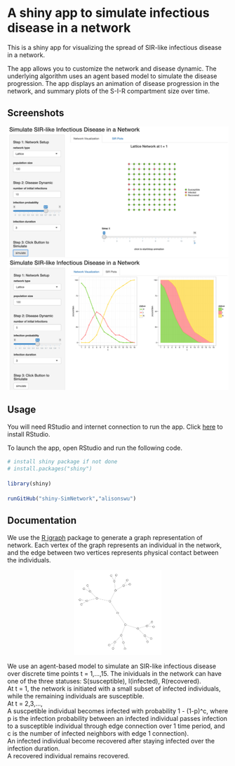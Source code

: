 # A shiny app to simulate infectious disease in a network 

This is a shiny app for visualizing the spread of SIR-like infectious disease in a network. 

The app allows you to customize the network and disease dynamic. The underlying algorithm uses an agent based model to simulate the disease progression. The app displays an animation of disease progression in the network, and summary plots of the S-I-R compartment size over time. 

## Screenshots


<p align="center">
  <img src="screenshot1.png" width="700"/>
  <img src="screenshot2.png" width="700"/>
</p>

## Usage

You will need RStudio and internet connection to run the app. Click [here](https://www.rstudio.com/home/) to install RStudio.

To launch the app, open RStudio and run the following code. 

```R
# install shiny package if not done
# install.packages("shiny")

library(shiny)

runGitHub("shiny-SimNetwork","alisonswu")
```

## Documentation
We use the [R igraph](http://igraph.org/r/) package to generate a graph representation of network. Each vertex of the graph represents an individual in the network, and the edge between two vertices represents physical contact between the individuals. 

<p align="center">
  <img src="graph.png" width="200", "An example of tree network"/>
</p>

We use an agent-based model to simulate an SIR-like infectious disease over discrete time points t = 1,...,15. The inividuals in the network can have one of the three statuses: S(susceptible), I(infected), R(recovered). <br />
At t = 1, the network is initiated with a small subset of infected individuals, while the remaining individuals are susceptible. <br />
At t = 2,3,..., <br />
A suscpetible individual becomes infected with probability 1 - (1-p)^c, where p is the infection probability between an infected individual passes infection to a susceptible individual through edge connection over 1 time period, and c is the number of infected neighbors with edge 1 connection). <br />
An infected individual become recovered after staying infected over the infection duration.<br />
A recovered individual remains recovered.  










